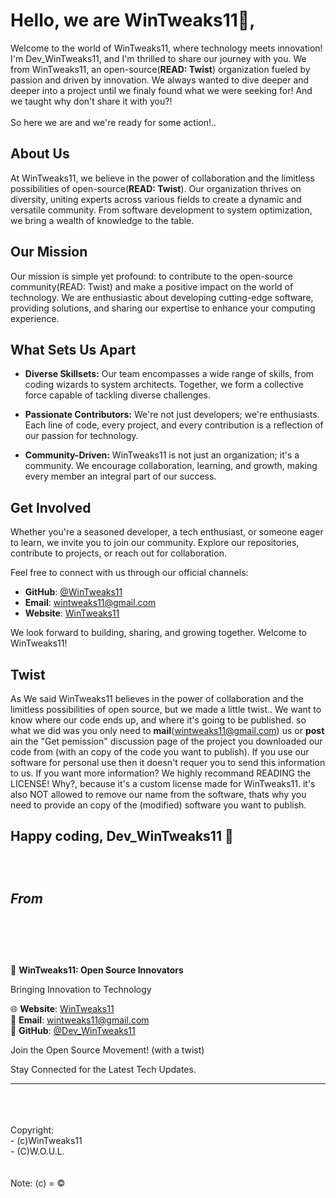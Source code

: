 # Hello, we are WinTweaks11👋, 

Welcome to the world of WinTweaks11, where technology meets innovation! I'm Dev_WinTweaks11, and I'm thrilled to share our journey with you. We from WinTweaks11, an open-source(**READ: Twist**) organization fueled by passion and driven by innovation. We always wanted to dive deeper and deeper into a project until we finaly found what we were seeking for! And we taught why don't share it with you?! <br>
<br>
So here we are and we're ready for some action!..

## About Us

At WinTweaks11, we believe in the power of collaboration and the limitless possibilities of open-source(**READ: Twist**). Our organization thrives on diversity, uniting experts across various fields to create a dynamic and versatile community. From software development to system optimization, we bring a wealth of knowledge to the table.

## Our Mission

Our mission is simple yet profound: to contribute to the open-source community(READ: Twist) and make a positive impact on the world of technology. We are enthusiastic about developing cutting-edge software, providing solutions, and sharing our expertise to enhance your computing experience.

## What Sets Us Apart

- **Diverse Skillsets:** Our team encompasses a wide range of skills, from coding wizards to system architects. Together, we form a collective force capable of tackling diverse challenges.

- **Passionate Contributors:** We're not just developers; we're enthusiasts. Each line of code, every project, and every contribution is a reflection of our passion for technology.

- **Community-Driven:** WinTweaks11 is not just an organization; it's a community. We encourage collaboration, learning, and growth, making every member an integral part of our success.

## Get Involved

Whether you're a seasoned developer, a tech enthusiast, or someone eager to learn, we invite you to join our community. Explore our repositories, contribute to projects, or reach out for collaboration.

Feel free to connect with us through our official channels:

- **GitHub**: [@WinTweaks11](https://github.com/WinTweaks11)
- **Email**: [wintweaks11@gmail.com](mailto:wintweaks11@gmail.com)
- **Website**: [WinTweaks11](https://wintweaks11.weebly.com/)

We look forward to building, sharing, and growing together. Welcome to WinTweaks11!

## Twist

As We said WinTweaks11 believes in the power of collaboration and the limitless possibilities of open source, but we made a little twist.. We want to know where our code ends up, and where it's going to be published. so what we did was you only need to **mail**(wintweaks11@gmail.com) us or **post** ain the "Get pemission" discussion page of the project you downloaded our code from (with an copy of the code you want to publish). If you use our software for personal use then it doesn't requer you to send this information to us. If you want more information? We highly recommand READING the LICENSE! Why?, because it's a custom license made for WinTweaks11. it's also NOT allowed to remove our name from the software, thats why you need to provide an copy of the (modified) software you want to publish.  

Happy coding,
Dev_WinTweaks11 🚀
<br>
<br>
<br>
<br>
_From_
<br>
<br>
<br>
<br>
-------------------------------
🚀 **WinTweaks11: Open Source Innovators**

Bringing Innovation to Technology

🌐 **Website**: [WinTweaks11](https://wintweaks11.weebly.com/) <br>
📧 **Email**: [wintweaks11@gmail.com](mailto:wintweaks11@gmail.com) <br>
👥 **GitHub**: [@Dev_WinTweaks11](https://github.com/WinTweaks11) <br>

Join the Open Source Movement! (with a twist)

Stay Connected for the Latest Tech Updates.

-------------------------------
<br>
<br>
<br>
Copyright:<br>
- (c)WinTweaks11<br>
- (C)W.O.U.L. <br>
<br>
<br>
Note:
(c) = ©
